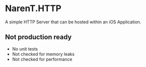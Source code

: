 NarenT.HTTP
===========
A simple HTTP Server that can be hosted within an iOS Application.

Not production ready
---
- No unit tests
- Not checked for memory leaks
- Not checked for performance